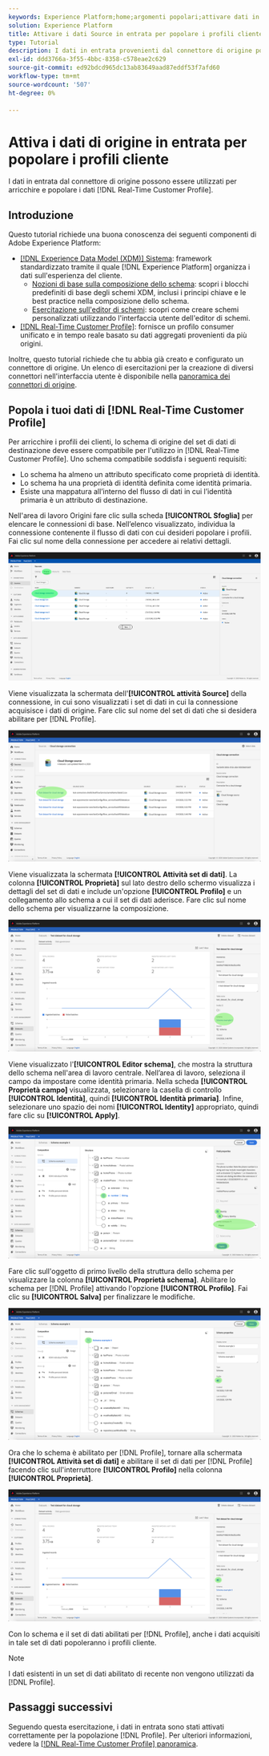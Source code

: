 ```yaml
---
keywords: Experience Platform;home;argomenti popolari;attivare dati in entrata;popolare profilo;popolare rtcp;popolato profilo unificato
solution: Experience Platform
title: Attivare i dati Source in entrata per popolare i profili cliente nell’interfaccia utente
type: Tutorial
description: I dati in entrata provenienti dal connettore di origine possono essere utilizzati per arricchire e popolare i dati del Profilo cliente in tempo reale.
exl-id: ddd3766a-3f55-4bbc-8358-c578eae2c629
source-git-commit: ed92bdcd965dc13ab83649aad87eddf53f7afd60
workflow-type: tm+mt
source-wordcount: '507'
ht-degree: 0%

---
```


# Attiva i dati di origine in entrata per popolare i profili cliente

I dati in entrata dal connettore di origine possono essere utilizzati per arricchire e popolare i dati [!DNL Real-Time Customer Profile].

## Introduzione

Questo tutorial richiede una buona conoscenza dei seguenti componenti di Adobe Experience Platform:

- [[!DNL Experience Data Model (XDM)] Sistema](../../../xdm/home.md): framework standardizzato tramite il quale [!DNL Experience Platform] organizza i dati sull&#39;esperienza del cliente.
   - [Nozioni di base sulla composizione dello schema](../../../xdm/schema/composition.md): scopri i blocchi predefiniti di base degli schemi XDM, inclusi i principi chiave e le best practice nella composizione dello schema.
   - [Esercitazione sull&#39;editor di schemi](../../../xdm/tutorials/create-schema-ui.md): scopri come creare schemi personalizzati utilizzando l&#39;interfaccia utente dell&#39;editor di schemi.
- [[!DNL Real-Time Customer Profile]](../../../profile/home.md): fornisce un profilo consumer unificato e in tempo reale basato su dati aggregati provenienti da più origini.

Inoltre, questo tutorial richiede che tu abbia già creato e configurato un connettore di origine.  Un elenco di esercitazioni per la creazione di diversi connettori nell&#39;interfaccia utente è disponibile nella [panoramica dei connettori di origine](../../home.md).

## Popola i tuoi dati di [!DNL Real-Time Customer Profile]

Per arricchire i profili dei clienti, lo schema di origine del set di dati di destinazione deve essere compatibile per l&#39;utilizzo in [!DNL Real-Time Customer Profile]. Uno schema compatibile soddisfa i seguenti requisiti:

- Lo schema ha almeno un attributo specificato come proprietà di identità.
- Lo schema ha una proprietà di identità definita come identità primaria.
- Esiste una mappatura all’interno del flusso di dati in cui l’identità primaria è un attributo di destinazione.

Nell&#39;area di lavoro Origini fare clic sulla scheda **[!UICONTROL Sfoglia]** per elencare le connessioni di base. Nell’elenco visualizzato, individua la connessione contenente il flusso di dati con cui desideri popolare i profili. Fai clic sul nome della connessione per accedere ai relativi dettagli.

![](../../images/tutorials/dataflow/cloud-storage/batch/browse.png)

Viene visualizzata la schermata dell&#39;**[!UICONTROL attività Source]** della connessione, in cui sono visualizzati i set di dati in cui la connessione acquisisce i dati di origine. Fare clic sul nome del set di dati che si desidera abilitare per [!DNL Profile].

![](../../images/tutorials/dataflow/cloud-storage/batch/dataset-dataflow.png)

Viene visualizzata la schermata **[!UICONTROL Attività set di dati]**. La colonna **[!UICONTROL Proprietà]** sul lato destro dello schermo visualizza i dettagli del set di dati e include un&#39;opzione **[!UICONTROL Profilo]** e un collegamento allo schema a cui il set di dati aderisce. Fare clic sul nome dello schema per visualizzarne la composizione.

![](../../images/tutorials/dataflow/cloud-storage/batch/select-dataset-schema.png)

Viene visualizzato l&#39;**[!UICONTROL Editor schema]**, che mostra la struttura dello schema nell&#39;area di lavoro centrale. Nell’area di lavoro, seleziona il campo da impostare come identità primaria. Nella scheda **[!UICONTROL Proprietà campo]** visualizzata, selezionare la casella di controllo **[!UICONTROL Identità]**, quindi **[!UICONTROL Identità primaria]**. Infine, selezionare uno spazio dei nomi **[!UICONTROL Identity]** appropriato, quindi fare clic su **[!UICONTROL Apply]**.

![](../../images/tutorials/dataflow/cloud-storage/batch/set-schema-identity.png)

Fare clic sull&#39;oggetto di primo livello della struttura dello schema per visualizzare la colonna **[!UICONTROL Proprietà schema]**. Abilitare lo schema per [!DNL Profile] attivando l&#39;opzione **[!UICONTROL Profilo]**. Fai clic su **[!UICONTROL Salva]** per finalizzare le modifiche.

![](../../images/tutorials/dataflow/cloud-storage/batch/enable-profile.png)

Ora che lo schema è abilitato per [!DNL Profile], tornare alla schermata **[!UICONTROL Attività set di dati]** e abilitare il set di dati per [!DNL Profile] facendo clic sull&#39;interruttore **[!UICONTROL Profilo]** nella colonna **[!UICONTROL Proprietà]**.

![](../../images/tutorials/dataflow/cloud-storage/batch/enable-dataset-profile.png)

Con lo schema e il set di dati abilitati per [!DNL Profile], anche i dati acquisiti in tale set di dati popoleranno i profili cliente.

>[!NOTE]
>
>I dati esistenti in un set di dati abilitato di recente non vengono utilizzati da [!DNL Profile].

## Passaggi successivi

Seguendo questa esercitazione, i dati in entrata sono stati attivati correttamente per la popolazione [!DNL Profile]. Per ulteriori informazioni, vedere la [[!DNL Real-Time Customer Profile] panoramica](../../../profile/home.md).
